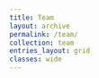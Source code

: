 ```yaml
---
title: Team
layout: archive
permalink: /team/
collection: team
entries_layout: grid
classes: wide
---
```

